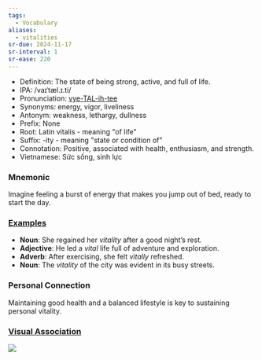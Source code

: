 ```yaml
---
tags:
  - Vocabulary
aliases:
  - vitalities
sr-due: 2024-11-17
sr-interval: 1
sr-ease: 220
---
```

- Definition: The state of being strong, active, and full of life.
- IPA: /vaɪˈtæl.ɪ.ti/
- Pronunciation: [vye-TAL-ih-tee](https://www.google.com/search?q=how+to+pronounce+vitality)
- Synonyms: energy, vigor, liveliness
- Antonym: weakness, lethargy, dullness
- Prefix: None
- Root: Latin vitalis - meaning "of life"
- Suffix: -ity - meaning "state or condition of"
- Connotation: Positive, associated with health, enthusiasm, and strength.
- Vietnamese: Sức sống, sinh lực

### Mnemonic

Imagine feeling a burst of energy that makes you jump out of bed, ready to start the day.

### [Examples](https://www.google.com/search?q=vitality+in+a+sentence)

- **Noun**: She regained her *vitality* after a good night’s rest.
- **Adjective**: He led a *vital* life full of adventure and exploration.
- **Adverb**: After exercising, she felt *vitally* refreshed.
- **Noun**: The *vitality* of the city was evident in its busy streets.

### Personal Connection

Maintaining good health and a balanced lifestyle is key to sustaining personal vitality.

### [Visual Association](https://www.google.com/search?tbm=isch&q=vitality)

![](https://www.health4u.ie/wp-content/uploads/2021/07/Positive-Vitality-Health-4-U.jpg)